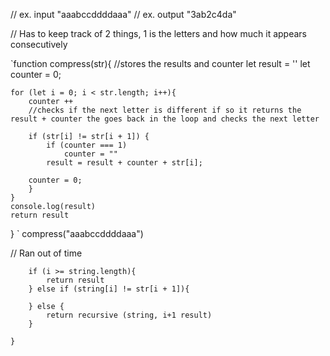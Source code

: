 // ex. input "aaabccddddaaa"
// ex. output "3ab2c4da"

// Has to keep track of 2 things, 1 is the letters and how much it appears consecutively


`function compress(str){
  //stores the results and counter
    let result = ''
    let counter = 0;
    
    for (let i = 0; i < str.length; i++){
        counter ++
        //checks if the next letter is different if so it returns the result + counter the goes back in the loop and checks the next letter
        
        if (str[i] != str[i + 1]) {
            if (counter === 1)
                counter = ""
            result = result + counter + str[i];
            
        counter = 0; 
        }
    }
    console.log(result)
    return result
}
`
compress("aaabccddddaaa")


// Ran out of time
```function recursive (string, i = 0, result = ''){
    if (i >= string.length){
        return result
    } else if (string[i] != str[i + 1]){
        
    } else {
        return recursive (string, i+1 result)
    }
        
}
```
